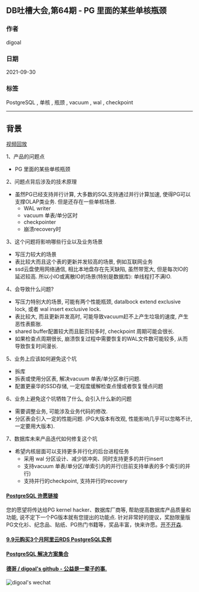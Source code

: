 ## DB吐槽大会,第64期 - PG 里面的某些单核瓶颈  
  
### 作者  
digoal  
  
### 日期  
2021-09-30  
  
### 标签  
PostgreSQL , 单核 , 瓶颈 , vacuum , wal , checkpoint   
  
----  
  
## 背景  
[视频回放]()  
  
1、产品的问题点  
- PG 里面的某些单核瓶颈  
  
2、问题点背后涉及的技术原理  
- 虽然PG已经支持并行计算, 大多数的SQL支持通过并行计算加速, 使得PG可以支撑OLAP类业务. 但是还存在一些单核场景.  
    - WAL writer  
    - vacuum 单表/单分区时  
    - checkpointer   
    - 崩溃recovery时  
  
3、这个问题将影响哪些行业以及业务场景  
- 写压力较大的场景  
- 表比较大而且这个表的更新并发较高的场景, 例如互联网业务  
- ssd云盘使用网络通信, 相比本地盘存在先天缺陷, 虽然带宽大, 但是每次IO的延迟较高. 所以小IO或离散IO的场景(特别是数据库): 单线程打不满IO.   
  
4、会导致什么问题?  
- 写压力特别大的场景, 可能有两个性能瓶颈, datalbock extend exclusive lock, 或者 wal insert exclusive lock.   
- 表比较大, 而且更新并发高时, 可能导致vacuum赶不上产生垃圾的速度, 产生恶性表膨胀.   
- shared buffer配置较大而且脏页较多时, checkpoint 周期可能会很长.   
- 如果检查点周期很长, 崩溃恢复过程中需要恢复的WAL文件数可能较多, 从而导致恢复时间漫长.   
  
5、业务上应该如何避免这个坑  
- 拆库  
- 拆表或使用分区表, 解决vacuum 单表/单分区串行问题.   
- 配置更豪华的SSD存储, 一定程度缓解检查点慢或者恢复慢点问题  
  
6、业务上避免这个坑牺牲了什么, 会引入什么新的问题  
- 需要调整业务, 可能涉及业务代码的修改.   
- 分区表会引入一定的性能问题. (PG大版本有改观, 性能影响几乎可以忽略不计, 一定要用大版本).   
  
7、数据库未来产品迭代如何修复这个坑  
- 希望内核层面可以支持更多并行化的后台进程任务  
    - 采用 wal 分区设计、减少锁冲突、同时支持更多的并行insert  
    - 支持vacuum 单表/单分区/单索引内的并行(目前支持单表的多个索引的并行)  
    - 支持并行的checkpoint, 支持并行的recovery   
  
                   
  
#### [PostgreSQL 许愿链接](https://github.com/digoal/blog/issues/76 "269ac3d1c492e938c0191101c7238216")
您的愿望将传达给PG kernel hacker、数据库厂商等, 帮助提高数据库产品质量和功能, 说不定下一个PG版本就有您提出的功能点. 针对非常好的提议，奖励限量版PG文化衫、纪念品、贴纸、PG热门书籍等，奖品丰富，快来许愿。[开不开森](https://github.com/digoal/blog/issues/76 "269ac3d1c492e938c0191101c7238216").  
  
  
#### [9.9元购买3个月阿里云RDS PostgreSQL实例](https://www.aliyun.com/database/postgresqlactivity "57258f76c37864c6e6d23383d05714ea")
  
  
#### [PostgreSQL 解决方案集合](https://yq.aliyun.com/topic/118 "40cff096e9ed7122c512b35d8561d9c8")
  
  
#### [德哥 / digoal's github - 公益是一辈子的事.](https://github.com/digoal/blog/blob/master/README.md "22709685feb7cab07d30f30387f0a9ae")
  
  
![digoal's wechat](../pic/digoal_weixin.jpg "f7ad92eeba24523fd47a6e1a0e691b59")
  
